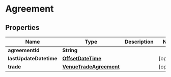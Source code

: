 # Agreement

## Properties
Name | Type | Description | Notes
------------ | ------------- | ------------- | -------------
**agreementId** | **String** |  | 
**lastUpdateDatetime** | [**OffsetDateTime**](OffsetDateTime.md) |  |  [optional]
**trade** | [**VenueTradeAgreement**](VenueTradeAgreement.md) |  |  [optional]
